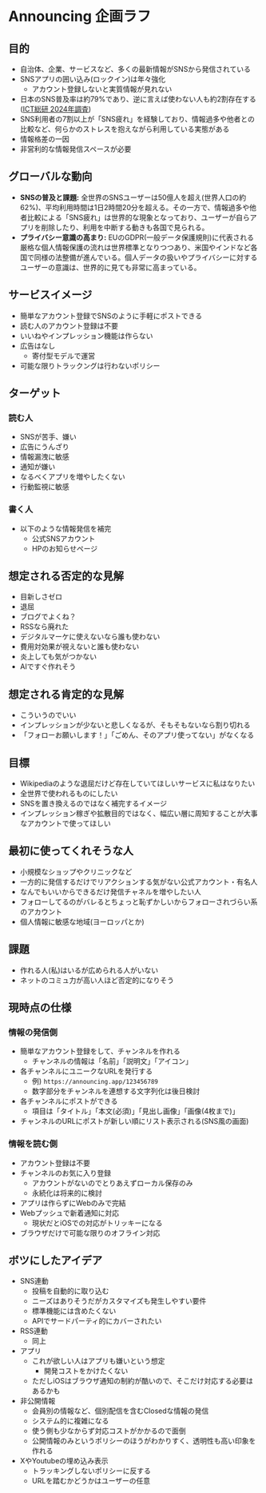 # Announcing 企画ラフ

## 目的

- 自治体、企業、サービスなど、多くの最新情報がSNSから発信されている
- SNSアプリの囲い込み(ロックイン)は年々強化
  - アカウント登録しないと実質情報が見れない
- 日本のSNS普及率は約79%であり、逆に言えば使わない人も約2割存在する ([ICT総研 2024年調査](https://ictr.co.jp/report/20240122.html))
- SNS利用者の7割以上が「SNS疲れ」を経験しており、情報過多や他者との比較など、何らかのストレスを抱えながら利用している実態がある
- 情報格差の一因
- 非営利的な情報発信スペースが必要

## グローバルな動向

- **SNSの普及と課題:** 全世界のSNSユーザーは50億人を超え(世界人口の約62%)、平均利用時間は1日2時間20分を超える。その一方で、情報過多や他者比較による「SNS疲れ」は世界的な現象となっており、ユーザーが自らアプリを削除したり、利用を中断する動きも各国で見られる。
- **プライバシー意識の高まり:** EUのGDPR(一般データ保護規則)に代表される厳格な個人情報保護の流れは世界標準となりつつあり、米国やインドなど各国で同様の法整備が進んでいる。個人データの扱いやプライバシーに対するユーザーの意識は、世界的に見ても非常に高まっている。

## サービスイメージ

- 簡単なアカウント登録でSNSのように手軽にポストできる
- 読む人のアカウント登録は不要
- いいねやインプレッション機能は作らない
- 広告はなし
  - 寄付型モデルで運営
- 可能な限りトラックングは行わないポリシー

## ターゲット

### 読む人

- SNSが苦手、嫌い
- 広告にうんざり
- 情報漏洩に敏感
- 通知が嫌い
- なるべくアプリを増やしたくない
- 行動監視に敏感

### 書く人

- 以下のような情報発信を補完
  - 公式SNSアカウント
  - HPのお知らせページ

## 想定される否定的な見解

- 目新しさゼロ
- 退屈
- ブログでよくね？
- RSSなら廃れた
- デジタルマーケに使えないなら誰も使わない
- 費用対効果が視えないと誰も使わない
- 炎上しても気がつかない
- AIですぐ作れそう

## 想定される肯定的な見解

- こういうのでいい
- インプレッションが少ないと悲しくなるが、そもそもないなら割り切れる
- 「フォローお願いします！」「ごめん、そのアプリ使ってない」がなくなる

## 目標

- Wikipediaのような退屈だけど存在していてほしいサービスに私はなりたい
- 全世界で使われるものにしたい
- SNSを置き換えるのではなく補完するイメージ
- インプレッション稼ぎや拡散目的ではなく、幅広い層に周知することが大事なアカウントで使ってほしい

## 最初に使ってくれそうな人

- 小規模なショップやクリニックなど
- 一方的に発信するだけでリアクションする気がない公式アカウント・有名人
- なんでもいいからできるだけ発信チャネルを増やしたい人
- フォローしてるのがバレるとちょっと恥ずかしいからフォローされづらい系のアカウント
- 個人情報に敏感な地域(ヨーロッパとか)

## 課題

- 作れる人(私)はいるが広められる人がいない
- ネットのコミュ力が高い人ほど否定的になりそう

## 現時点の仕様

### 情報の発信側

- 簡単なアカウント登録をして、チャンネルを作れる
  - チャンネルの情報は「名前」「説明文」「アイコン」
- 各チャンネルにユニークなURLを発行する
  - 例) `https://announcing.app/123456789`
  - 数字部分をチャンネルを連想する文字列化は後日検討
- 各チャンネルにポストができる
  - 項目は「タイトル」「本文(必須)」「見出し画像」「画像(4枚まで)」
- チャンネルのURLにポストが新しい順にリスト表示される(SNS風の画面)

### 情報を読む側

- アカウント登録は不要
- チャンネルのお気に入り登録
  - アカウントがないのでとりあえずローカル保存のみ
  - 永続化は将来的に検討
- アプリは作らずにWebのみで完結
- Webプッシュで新着通知に対応
  - 現状だとiOSでの対応がトリッキーになる
- ブラウザだけで可能な限りのオフライン対応

## ボツにしたアイデア

- SNS連動
  - 投稿を自動的に取り込む
  - ニーズはありそうだがカスタマイズも発生しやすい要件
  - 標準機能には含めたくない
  - APIでサードパーティ的にカバーされたい
- RSS連動
  - 同上
- アプリ
  - これが欲しい人はアプリも嫌いという想定
    - 開発コストをかけたくない
  - ただしiOSはブラウザ通知の制約が酷いので、そこだけ対応する必要はあるかも
- 非公開情報
  - 会員別の情報など、個別配信を含むClosedな情報の発信
  - システム的に複雑になる
  - 使う側も少なからず対応コストがかかるので面倒
  - 公開情報のみというポリシーのほうがわかりすく、透明性も高い印象を作れる
- XやYoutubeの埋め込み表示
  - トラッキングしないポリシーに反する
  - URLを踏むかどうかはユーザーの任意
